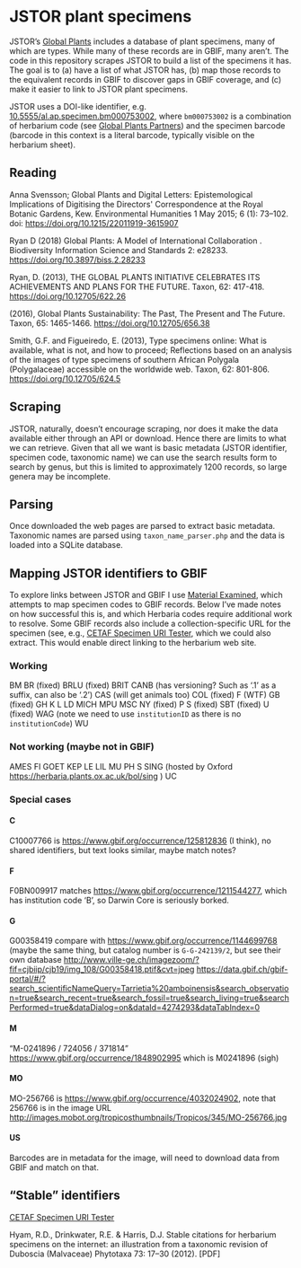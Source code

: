 # JSTOR plant specimens

JSTOR’s [Global Plants](https://plants.jstor.org) includes a database of plant specimens, many of which are types. While many of these records are in GBIF, many aren’t. The code in this repository scrapes JSTOR to build a list of the specimens it has. The goal is to (a) have a list of what JSTOR has, (b) map those records to the equivalent records in GBIF to discover gaps in GBIF coverage, and (c) make it easier to link to JSTOR plant specimens. 

JSTOR uses a DOI-like identifier, e.g. [10.5555/al.ap.specimen.bm000753002](https://plants.jstor.org/stable/10.5555/al.ap.specimen.bm000753002), where `bm000753002` is a combination of herbarium code (see [Global Plants Partners](https://plants.jstor.org/partners)) and the specimen barcode (barcode in this context is a literal barcode, typically visible on the herbarium sheet).

## Reading

Anna Svensson; Global Plants and Digital Letters: Epistemological Implications of Digitising the Directors' Correspondence at the Royal Botanic Gardens, Kew. Environmental Humanities 1 May 2015; 6 (1): 73–102. doi: https://doi.org/10.1215/22011919-3615907

Ryan D (2018) Global Plants: A Model of International Collaboration . Biodiversity Information Science and Standards 2: e28233. https://doi.org/10.3897/biss.2.28233

Ryan, D. (2013), THE GLOBAL PLANTS INITIATIVE CELEBRATES ITS ACHIEVEMENTS AND PLANS FOR THE FUTURE. Taxon, 62: 417-418. https://doi.org/10.12705/622.26

(2016), Global Plants Sustainability: The Past, The Present and The Future. Taxon, 65: 1465-1466. https://doi.org/10.12705/656.38

Smith, G.F. and Figueiredo, E. (2013), Type specimens online: What is available, what is not, and how to proceed; Reflections based on an analysis of the images of type specimens of southern African Polygala (Polygalaceae) accessible on the worldwide web. Taxon, 62: 801-806. https://doi.org/10.12705/624.5


## Scraping

JSTOR, naturally, doesn’t encourage scraping, nor does it make the data available either through an API or download. Hence there are limits to what we can retrieve. Given that all we want is basic metadata (JSTOR identifier, specimen code, taxonomic name) we can use the search results form to search by genus, but this is limited to approximately 1200 records, so large genera may be incomplete.

## Parsing

Once downloaded the web pages are parsed to extract basic metadata. Taxonomic names are parsed using `taxon_name_parser.php` and the data is loaded into a SQLite database.

## Mapping JSTOR identifiers to GBIF

To explore links between JSTOR and GBIF I use [Material Examined](https://material-examined.herokuapp.com), which attempts to map specimen codes to GBIF records. Below I’ve made notes on how successful this is, and which Herbaria codes require additional work to resolve. Some GBIF records also include a collection-specific URL for the specimen (see, e.g., [CETAF Specimen URI Tester](http://herbal.rbge.info/), which we could also extract. This would enable direct linking to the herbarium web site.

### Working

BM
BR (fixed)
BRLU (fixed)
BRIT
CANB (has versioning? Such as ‘.1’ as a suffix, can also be ‘.2’)
CAS (will get animals too)
COL (fixed)
F (WTF)
GB (fixed)
GH
K
L
LD
MICH
MPU
MSC
NY (fixed)
P
S (fixed)
SBT (fixed)
U (fixed)
WAG (note we need to use `institutionID` as there is no `institutionCode`)
WU

### Not working (maybe not in GBIF)

AMES
FI
GOET
KEP
LE
LIL
MU
PH
S
SING (hosted by Oxford https://herbaria.plants.ox.ac.uk/bol/sing )
UC

### Special cases

#### C

C10007766 is https://www.gbif.org/occurrence/125812836 (I think), no shared identifiers, but text looks similar, maybe match notes?

#### F

F0BN009917 matches https://www.gbif.org/occurrence/1211544277, which has institution code ‘B’, so Darwin Core is seriously borked.

#### G

G00358419 compare with https://www.gbif.org/occurrence/1144699768 (maybe the same thing, but catalog number is `G-G-242139/2`, but see their own database http://www.ville-ge.ch/imagezoom/?fif=cjbiip/cjb19/img_108/G00358418.ptif&cvt=jpeg https://data.gbif.ch/gbif-portal/#/?search_scientificNameQuery=Tarrietia%20amboinensis&search_observation=true&search_recent=true&search_fossil=true&search_living=true&searchPerformed=true&dataDialog=on&dataId=4274293&dataTabIndex=0

#### M

“M-0241896 / 724056 / 371814” https://www.gbif.org/occurrence/1848902995 which is M0241896 (sigh)

#### MO
MO-256766 is https://www.gbif.org/occurrence/4032024902, note that 256766 is in the image URL http://images.mobot.org/tropicosthumbnails/Tropicos/345/MO-256766.jpg

#### US

Barcodes are in metadata for the image, will need to download data from GBIF and match on that.


## “Stable” identifiers

[CETAF Specimen URI Tester](http://herbal.rbge.info/md.php?q=implementers)

Hyam, R.D., Drinkwater, R.E. & Harris, D.J. Stable citations for herbarium specimens on the internet: an illustration from a taxonomic revision of Duboscia (Malvaceae) Phytotaxa 73: 17–30 (2012). [PDF]
